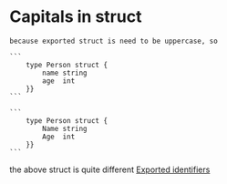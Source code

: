 # Capitals in struct
    because exported struct is need to be uppercase, so 
    
    ```
        type Person struct {
            name string
            age  int
        }}
    ```

    ```
        type Person struct {
            Name string
            Age  int
        }}
    ```
 the above struct is quite different
[Exported identifiers](https://golang.org/ref/spec#Exported_identifiers)

